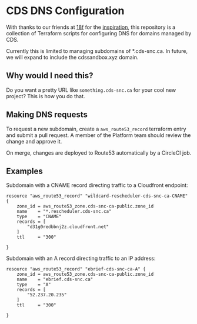 # CDS DNS Configuration

With thanks to our friends at [18f](https://github.com/18F) for the [inspiration](https://github.com/18F/dns), this repository is a collection of Terraform scripts for configuring DNS for domains managed by CDS.

Currently this is limited to managing subdomains of *.cds-snc.ca.  In future, we will expand to include the cdssandbox.xyz domain.

## Why would I need this?

Do you want a pretty URL like `something.cds-snc.ca` for your cool new project?  This is how you do that.

## Making DNS requests

To request a new subdomain, create a `aws_route53_record` terraform entry and submit a pull request.  A member of the Platform team should review the change and approve it.

On merge, changes are deployed to Route53 automatically by a CircleCI job.

## Examples

Subdomain with a CNAME record directing traffic to a Cloudfront endpoint:
```
resource "aws_route53_record" "wildcard-rescheduler-cds-snc-ca-CNAME" {
    zone_id = aws_route53_zone.cds-snc-ca-public.zone_id
    name    = "*.rescheduler.cds-snc.ca"
    type    = "CNAME"
    records = [
        "d31g0redbbnj2z.cloudfront.net"
    ]
    ttl     = "300"

}
```

Subdomain with an A record directing traffic to an IP address:
```
resource "aws_route53_record" "ebrief-cds-snc-ca-A" {
    zone_id = aws_route53_zone.cds-snc-ca-public.zone_id
    name    = "ebrief.cds-snc.ca"
    type    = "A"
    records = [
        "52.237.20.235"
    ]
    ttl     = "300"

}
```


